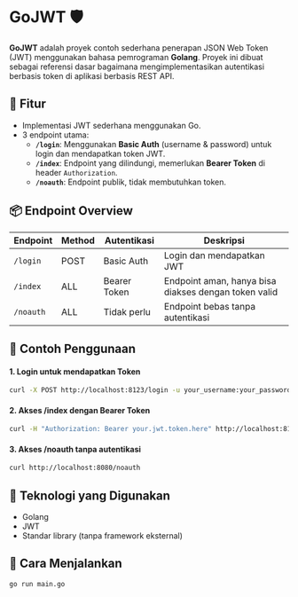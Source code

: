 # GoJWT 🛡️

**GoJWT** adalah proyek contoh sederhana penerapan JSON Web Token (JWT) menggunakan bahasa pemrograman **Golang**. Proyek ini dibuat sebagai referensi dasar bagaimana mengimplementasikan autentikasi berbasis token di aplikasi berbasis REST API.

## 🔧 Fitur

- Implementasi JWT sederhana menggunakan Go.
- 3 endpoint utama:
  - **`/login`**: Menggunakan **Basic Auth** (username & password) untuk login dan mendapatkan token JWT.
  - **`/index`**: Endpoint yang dilindungi, memerlukan **Bearer Token** di header `Authorization`.
  - **`/noauth`**: Endpoint publik, tidak membutuhkan token.

## 📦 Endpoint Overview

| Endpoint | Method | Autentikasi | Deskripsi |
|----------|--------|-------------|-----------|
| `/login` | POST   | Basic Auth  | Login dan mendapatkan JWT |
| `/index` | ALL    | Bearer Token | Endpoint aman, hanya bisa diakses dengan token valid |
| `/noauth`| ALL    | Tidak perlu | Endpoint bebas tanpa autentikasi |

## 🔐 Contoh Penggunaan

#### 1. Login untuk mendapatkan Token

```bash
curl -X POST http://localhost:8123/login -u your_username:your_password
```

#### 2. Akses /index dengan Bearer Token

```bash
curl -H "Authorization: Bearer your.jwt.token.here" http://localhost:8123/index
```

#### 3. Akses /noauth tanpa autentikasi

```bash
curl http://localhost:8080/noauth
```

## 🧪 Teknologi yang Digunakan
- Golang
- JWT
- Standar library (tanpa framework eksternal)

## 🚀 Cara Menjalankan

```bash
go run main.go
```
